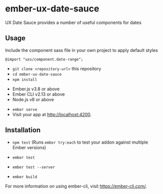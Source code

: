 # ember-ux-date-sauce

UX Date Sauce provides a number of useful components for dates

## Usage

Include the component sass file in your own project to apply default styles

`@import "uxs/component.date-range";`


-   `git clone <repository-url>` this repository
-   `cd ember-ux-date-sauce`
-   `npm install`

* Ember.js v3.8 or above
* Ember CLI v2.13 or above
* Node.js v8 or above

-   `ember serve`
-   Visit your app at <http://localhost:4200>.

Installation
------------------------------------------------------------------------------

-   `npm test` (Runs `ember try:each` to test your addon against multiple Ember versions)
-   `ember test`
-   `ember test --server`


-   `ember build`

For more information on using ember-cli, visit <https://ember-cli.com/>.
